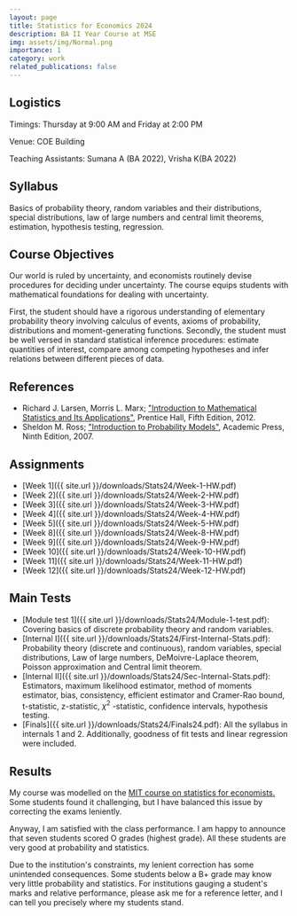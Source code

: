```yaml
---
layout: page
title: Statistics for Economics 2024
description: BA II Year Course at MSE
img: assets/img/Normal.png
importance: 1
category: work
related_publications: false
---
```


## Logistics 

Timings: Thursday at 9:00 AM and Friday at 2:00 PM

Venue: COE Building

Teaching Assistants: Sumana A (BA 2022), Vrisha K(BA 2022)

## Syllabus

Basics of probability theory, random variables and their distributions, special distributions, law of large numbers and central limit theorems, estimation, hypothesis testing, regression.

## Course Objectives

Our world is ruled by uncertainty, and economists routinely devise procedures for deciding under uncertainty. The course equips students with mathematical foundations for dealing with uncertainty. 

First, the student should have a rigorous understanding of elementary probability theory involving calculus of events, axioms of probability, distributions and moment-generating functions. Secondly, the student must be well versed in standard statistical inference procedures: estimate quantities of interest, compare among competing hypotheses and infer relations between different pieces of data. 

## References

- Richard J. Larsen, Morris L. Marx; ["Introduction to Mathematical Statistics and Its Applications"](https://www.google.co.in/books/edition/An_Introduction_to_Mathematical_Statisti/tZdbRAAACAAJ?hl=en), Prentice Hall, Fifth Edition, 2012.
- Sheldon M. Ross; ["Introduction to Probability Models"](https://www.google.co.in/books/edition/Introduction_to_Probability_Models/1uxBwhAb_zYC?hl=en&gbpv=0), Academic Press, Ninth Edition, 2007.
## Assignments


- [Week 1]({{ site.url }}/downloads/Stats24/Week-1-HW.pdf)
- [Week 2]({{ site.url }}/downloads/Stats24/Week-2-HW.pdf)
- [Week 3]({{ site.url }}/downloads/Stats24/Week-3-HW.pdf)
- [Week 4]({{ site.url }}/downloads/Stats24/Week-4-HW.pdf)
- [Week 5]({{ site.url }}/downloads/Stats24/Week-5-HW.pdf)
- [Week 8]({{ site.url }}/downloads/Stats24/Week-8-HW.pdf)
- [Week 9]({{ site.url }}/downloads/Stats24/Week-9-HW.pdf)
- [Week 10]({{ site.url }}/downloads/Stats24/Week-10-HW.pdf)
- [Week 11]({{ site.url }}/downloads/Stats24/Week-11-HW.pdf)
- [Week 12]({{ site.url }}/downloads/Stats24/Week-12-HW.pdf)

## Main Tests

- [Module test 1]({{ site.url }}/downloads/Stats24/Module-1-test.pdf): Covering basics of discrete probability theory and random variables.
- [Internal I]({{ site.url }}/downloads/Stats24/First-Internal-Stats.pdf): Probability theory (discrete and continuous), random variables, special distributions, Law of large numbers, DeMoivre-Laplace theorem, Poisson approximation and Central limit theorem.
- [Internal II]({{ site.url }}/downloads/Stats24/Sec-Internal-Stats.pdf): Estimators, maximum likelihood estimator, method of moments estimator, bias, consistency, efficient estimator and Cramer-Rao bound, t-statistic, z-statistic, $\chi^2$ -statistic, confidence intervals, hypothesis testing. 
- [Finals]({{ site.url }}/downloads/Stats24/Finals24.pdf): All the syllabus in internals 1 and 2. Additionally, goodness of fit tests and linear regression were included.   

## Results

My course was modelled on the [MIT course on statistics for economists.](https://ocw.mit.edu/courses/14-30-introduction-to-statistical-method-in-economics-spring-2006/pages/readings/) Some students found it challenging, but I have balanced this issue by correcting the exams leniently. 

Anyway, I am satisfied with the class performance. I am happy to announce that seven students scored O grades (highest grade). All these students are very good at probability and statistics. 

 Due to the institution's constraints, my lenient correction has some unintended consequences. Some students below a B+ grade may know very little probability and statistics. For institutions gauging a student's marks and relative performance, please ask me for a reference letter, and I can tell you precisely where my students stand.
